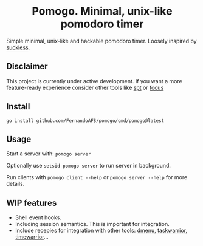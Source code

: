 
<h1 align="center">Pomogo. Minimal, unix-like pomodoro timer</h1>

Simple minimal, unix-like and hackable pomodoro timer. Loosely inspired by [suckless](https://suckless.org/philosophy/).

## Disclaimer

This project is currently under active development. If you want a more feature-ready experience consider other tools like [spt](https://github.com/pickfire/spt) or [focus](https://github.com/ayoisaiah/focus/tree/master)

## Install

`go install github.com/FernandoAFS/pomogo/cmd/pomogo@latest`

## Usage

Start a server with: `pomogo server`

Optionally use `setsid pomogo server` to run server in background.

Run clients with `pomogo client --help` or `pomogo server --help` for more details.

## WIP features

- Shell event hooks.
- Including session semantics. This is important for integration.
- Include recepies for integration with other tools: [dmenu](https://tools.suckless.org/dmenu/), [taskwarrior](https://taskwarrior.org/), [timewarrior](https://timewarrior.net/)...

